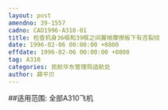```yaml
---
layout: post
amendno: 39-1557
cadno: CAD1996-A310-01
title: 检查机身36框和39框之间翼根摩擦板下有否裂纹
date: 1996-02-06 00:00:00 +0800
effdate: 1996-02-06 00:00:00 +0800
tag: A310
categories: 民航华东管理局适航处
author: 薛平贝
---
```


##适用范围:
全部A310飞机

